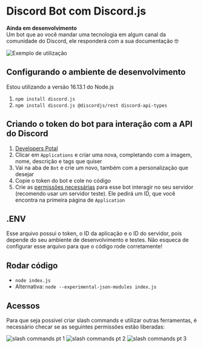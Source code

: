 # Discord Bot com Discord.js

**Ainda em desenvolvimento** <br>
Um bot que ao você mandar uma tecnologia em algum canal da comunidade do Discord, ele responderá com a sua documentação 🤓

![Exemplo de utilização](https://cdn.discordapp.com/attachments/921446556832530443/921507667472711680/unknown.png)

## Configurando o ambiente de desenvolvimento

Estou utilizando a versão 16.13.1 do Node.js
1. `npm install discord.js`
2. `npm install discord.js @discordjs/rest discord-api-types`

## Criando o token do bot para interação com a API do Discord

1. [Developers Potal](https://discord.com/developers/docs/intro)
2. Clicar em `Applications` e criar uma nova, completando com a imagem, nome, descrição e tags que quiser
3. Vai na aba de `Bot` e crie um novo, também com a personalização que desejar 
4. Copie o token do bot e cole no código
5. Crie as [permissões necessárias](https://discordapi.com/permissions.html) para esse bot interagir no seu servidor (recomendo usar um servidor teste). Ele pedirá um ID, que você encontra na primeira página de `Application`

## .ENV

Esse arquivo possui o token, o ID da aplicação e o ID do servidor, pois depende do seu ambiente de desenvolvimento e testes. Não esqueca de configurar esse arquivo para que o código rode corretamente!

## Rodar código

* `node index.js`
* Alternativa: `node --experimental-json-modules index.js`

## Acessos

Para que seja possível criar slash commands e utilizar outras ferramentas, é necessário checar se as seguintes permissões estão liberadas:

![slash commands pt 1](https://cdn.discordapp.com/attachments/921446556832530443/921471129204424744/unknown.png)
![slash commands pt 2](https://cdn.discordapp.com/attachments/921446556832530443/921471338907041792/unknown.png)
![slash commands pt 3](https://cdn.discordapp.com/attachments/921446556832530443/921471610953801798/unknown.png)
